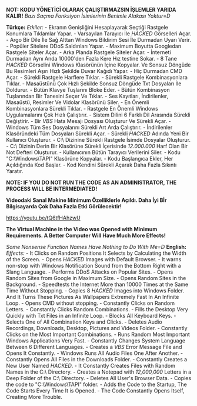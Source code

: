 **NOT: KODU YÖNETİCİ OLARAK ÇALIŞTIRMAZSIN İŞLEMLER YARIDA KALIR!**
*Bazı Saçma Fonksiyon İsimlerinin Benimle Alakası Yoktur=D*

**Türkçe:**
  *Etkiler:*
     - Ekranın Genişliğini Hesaplayarak Seçtiği Rastgele Konumlara Tıklamlar Yapar.
     - Varsayılan Tarayıcı İle *HACKED* Görselleri Açar.
     - Argo Bir Dile İle Sağ Alttan Windows Bildirim Sesi İle Durmadan Uyarı Verir.
     - Popüler Sitelere DDoS Saldırıları Yapar.
     - Maximum Boyutta Googledan Rastgele Siteler Açar.
     - Arka Planda Rastgele Siteler Açar.
     - İnterneti Durmadan Aynı Anda 10000'den Fazla Kere Hız testine Sokar.
     - 8 Tane *HACKED* Görselini Windows Klasörünün İçine Kopyalar. Ve Sonsuz Döngüde Bu Resimleri Aşırı Hızlı Şekilde Duvar Kağıdı Yapar.
     - Hiç Durmadan CMD Açar.
     - Sürekli Rastgele Harflere Tıklar.
     - Sürekli Rastgele Kombinasyonlara Tıklar.
     - Masaüstünü Çok Hızlı Şekilde Sonsuz Döngüde Txt Dosyaları İle Doldurur.
     - Bütün Klavye Tuşlarını Bloke Eder.
     - Bütün Kombinasyon Tuşlarından Bir Tanesini Seçer Ve Tıklar.
     - Ses Kayıtları, İndirilenler, Masaüstü, Resimler Ve Vidolar Klasörünü Siler.
     - En Önemli Kombinasyonlara Sürekli Tıklar.
     - Rastgele En Önemli Windows Uygulamalarını Çok Hızlı Çalıştırır.
     - Sistem Dilini 6 Farklı Dil Arasında Sürekli Değiştirir.
     - Bir *VBS* Hata Mesajı Dosyası Oluşturur Ve Sürekli Açar.
     - Windows Tüm Ses Dosyalarını Sürekli Art Arda Çalıştırır.
     - İndirilenler Klasöründeki Tüm Dosyaları Sürekli Açar.
     - Sürekli *HACKED* Adında Yeni Bir Kullanıcı Oluşturur.
     - C:\ Dizinine Sürekli Rastgele İsimde Dosyalar Oluşturur.
     - C:\ Dizinin Derin Bir Klasörüne Sürekli İçerisinde *12.000.000* Harf Olan Bir Not Defteri Oluşturur.
     - Kullanıcının Bütün Tarayıcı Verilerini Siler.
     - Kodu "C:\Windows\TAPI" Klasörüne Kopyalar.
     - Kodu Başlangıca Ekler, Her Açıldığında Kod Başlar.
     - Kod Kendini Sürekli Açarak Daha Fazla Sıkıntı Yaratır.

**NOTE: IF YOU DO NOT RUN THE CODE AS AN ADMINISTRATOR, THE PROCESS WILL BE INTERMEDIATED!**


**Videodaki Sanal Makine Minimum Özelliklerle Açıldı. Daha İyi Bİr Bilgisayarda Çok Daha Fazla Etki Görülecektir!**

https://youtu.be/tQ6tfHAhzwU

**The Virtual Machine in the Video was Opened with Minimum Requirements. A Better Computer Will Have Much More Effects!**

*Some Nonsense Function Names Have Nothing to Do With Me=D*
**English:**
  *Effects:*
     - It Clicks on Random Positions It Selects by Calculating the Width of the Screen.
     - Opens *HACKED* Images with Default Browser.
     - It warns non-stop with Windows Notification Sound from the Bottom Right with a Slang Language.
     - Performs DDoS Attacks on Popular Sites.
     - Opens Random Sites from Google in Maximum Size.
     - Opens Random Sites in the Background.
     - Speed ​​tests the Internet More than 10000 Times at the Same Time Without Stopping.
     - Copies 8 *HACKED* Images into Windows Folder. And It Turns These Pictures As Wallpapers Extremely Fast In An Infinite Loop.
     - Opens CMD without stopping.
     - Constantly Clicks on Random Letters.
     - Constantly Clicks Random Combinations.
     - Fills the Desktop Very Quickly with Txt Files in an Infinite Loop.
     - Blocks All Keyboard Keys.
     - Selects One of All Combination Keys and Clicks.
     - Deletes Audio Recordings, Downloads, Desktop, Pictures and Videos Folder.
     - Constantly Clicks on the Most Important Combinations.
     - Runs Random Most Important Windows Applications Very Fast.
     - Constantly Changes System Language Between 6 Different Languages.
     - Creates a *VBS* Error Message File and Opens It Constantly.
     - Windows Runs All Audio Files One After Another.
     - Constantly Opens All Files in the Downloads Folder.
     - Constantly Creates a New User Named *HACKED*.
     - It Constantly Creates Files with Random Names in the C:\ Directory.
     - Creates a Notepad with *12,000,000* Letters in a Deep Folder of the C:\ Directory.
     - Deletes All User's Browser Data.
     - Copies the code to "C:\Windows\TAPI" folder.
     - Adds the Code to the Startup, The Code Starts Every Time It is Opened.
     - The Code Constantly Opens Itself, Creating More Trouble.
